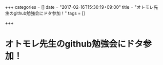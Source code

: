 +++
categories = []
date = "2017-02-16T15:30:19+09:00"
title = "オトモレ先生のgithub勉強会にドタ参加！"
tags = []

+++

# オトモレ先生のgithub勉強会にドタ参加！
